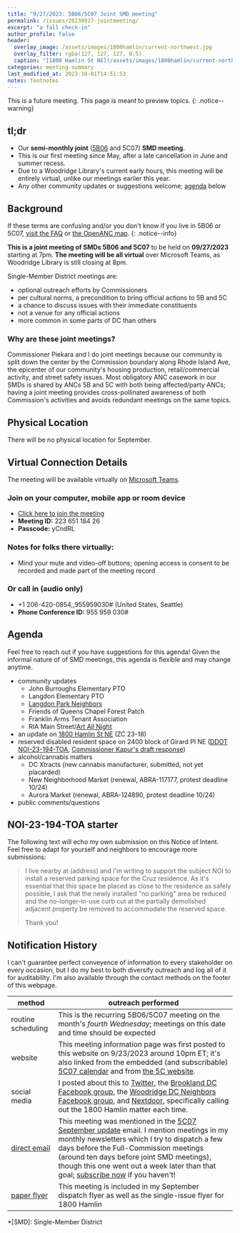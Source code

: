 ```yaml
---
title: "9/27/2023: 5B06/5C07 Joint SMD meeting"
permalink: /issues/20230927-jointmeeting/
excerpt: "a fall check-in"
author_profile: false
header:
  overlay_image: /assets/images/1800hamlin/current-northwest.jpg
  overlay_filter: rgba(127, 127, 127, 0.5)
  caption: "[1800 Hamlin St NE](/assets/images/1800hamlin/current-northwest.jpg)"
categories: meeting-summary
last_modified_at: 2023-10-01T14:51:53
notes: footnotes
---
```

This is a future meeting. This page is meant to preview topics.
{: .notice--warning}

## tl;dr
- Our **semi-monthly joint** ([5B06](https://anc5b06.com) and 5C07) **SMD meeting**.
- This is our first meeting since May, after a late cancellation in June and summer recess.
- Due to a Woodridge Library's current early hours, this meeting will be entirely virtual, unlike our meetings earlier this year.
- Any other community updates or suggestions welcome; [agenda](#agenda) below

## Background
If these terms are confusing and/or you don't know if you live in 5B06 or 5C07, [visit the FAQ](/ancs/) or [the OpenANC map](https://openanc.org).
{: .notice--info}

**This is a joint meeting of SMDs 5B06 and 5C07** to be held on **09/27/2023** starting at 7pm. **The meeting will be all virtual** over Microsoft Teams, as Woodridge Library is still closing at 8pm.

Single-Member District meetings are:
- optional outreach efforts by Commissioners
- per cultural norms, a precondition to bring official actions to 5B and 5C
- a chance to discuss issues with their immediate constituents
- not a venue for any official actions
- more common in some parts of DC than others

### Why are these joint meetings?
Commissioner Piekara and I do joint meetings because our community is split down the center by the Commission boundary along Rhode Island Ave, the epicenter of our community's housing production, retail/commercial activity, and street safety issues. Most obligatory ANC casework in our SMDs is shared by ANCs 5B and 5C with both being affected/party ANCs; having a joint meeting provides cross-pollinated awareness of both Commission's activities and avoids redundant meetings on the same topics.

## Physical Location
There will be no physical location for September.

## Virtual Connection Details
The meeting will be available virtually on [Microsoft Teams](https://www.microsoft.com/en-us/microsoft-teams/download-app).
### Join on your computer, mobile app or room device
- [Click here to join the meeting](https://teams.microsoft.com/l/meetup-join/19%3ameeting_YTJjOWU0ZjktMWU3Mi00YmE2LTkyYjUtYmUzYzJlMWE2NGUy%40thread.v2/0?context=%7b%22Tid%22%3a%228fe449f1-8b94-4fb7-9906-6f939da82d73%22%2c%22Oid%22%3a%22fe41fa96-a564-4c7e-bcd4-e44346276d35%22%7d)
- **Meeting ID:** 223 651 184 26
- **Passcode:** yCndRL

### Notes for folks there virtually:
- Mind your mute and video-off buttons; opening access is consent to be recorded and made part of the meeting record

### Or call in (audio only)
- +1 206-420-0854,,955959030# (United States, Seattle)
- **Phone Conference ID:** 955 959 030#

## Agenda
Feel free to reach out if you have suggestions for this agenda! Given the informal nature of of SMD meetings, this agenda is flexible and may change anytime.

- community updates
  - John Burroughs Elementary PTO
  - Langdon Elementary PTO
  - [Langdon Park Neighbors](https://www.langdonparkneighbors.org/)
  - Friends of Queens Chapel Forest Patch
  - Franklin Arms Tenant Association
  - RIA Main Street/[Art All Night](https://www.dcsquared.org/aan)
- an update on [1800 Hamlin St NE](/issues/1800hamlin/) (ZC 23-18)
- reserved disabled resident space on 2400 block of Girard Pl NE ([DDOT NOI-23-194-TOA](https://ddotwiki.atlassian.net/wiki/spaces/NI/pages/2238939137/NOI-23-194-TOA), [Commissioner Kapur's draft response](https://docs.google.com/document/d/1cLTD2N0kUhT_dDR5J9h5VKKL5JBwQpjCNdGA5ot5aoo/view))
- alcohol/cannabis matters
  - DC Xtracts (new cannabis manufacturer, submitted, not yet placarded)
  - New Neighborhood Market (renewal, ABRA-117177, protest deadline 10/24)
  - Aurora Market (renewal, ABRA-124890, protest deadline 10/24)
- public comments/questions

## NOI-23-194-TOA starter
The following text will echo my own submission on this Notice of Intent. Feel free to adapt for yourself and neighbors to encourage more submissions:

> I live nearby at (address) and I'm writing to support the subject NOI to install a reserved parking space for the Cruz residence. As it's essential that this space be placed as close to the residence as safely possible, I ask that the newly installed "no parking" area be reduced and the no-longer-in-use curb cut at the partially demolished adjacent property be removed to accommodate the reserved space.
> 
> Thank you!

## Notification History
I can't guarantee perfect conveyence of information to every stakeholder on every occasion, but I do my best to both diversify outreach and log all of it for auditability. I'm also available through the contact methods on the footer of this webpage.

|method|outreach performed|
|---|---|
|routine scheduling|This is the recurring 5B06/5C07 meeting on the month's *fourth Wednesday*; meetings on this date and time should be expected|
|website|This meeting information page was first posted to this website on 9/23/2023 around 10pm ET; it's also linked from the embedded (and subscribable) [5C07 calendar](/calendar/) and from [the 5C website](https://anc-5c.com/calendar/).|
|social media|I posted about this to [Twitter](https://x.com/vj5c07/status/1705959107981627451), the [Brookland DC Facebook group](https://www.facebook.com/groups/brookand/posts/10160092503599121/), the [Woodridge DC Neighbors Facebook group](https://www.facebook.com/groups/woodridgedc/posts/1724343534706085/), and [Nextdoor](https://nextdoor.com/p/RGZdxr2Rdkmh), specifically calling out the 1800 Hamlin matter each time.|
|[direct email](https://us9.campaign-archive.com/home/?u=208f79fec14599c11c77bc927&id=150da6f8d6)|This meeting was mentioned in the [5C07 September update](https://mailchi.mp/bbc210266cb2/anc5c07-6147315) email. I mention meetings in my monthly newsletters which I try to dispatch a few days before the Full-Commission meetings (around ten days before joint SMD meetings), though this one went out a week later than that goal; [subscribe now](https://anc5c07.us9.list-manage.com/subscribe/post) if you haven't!|
|[paper flyer](/flyers/)|This meeting is included in my September dispatch flyer as well as the single-issue flyer for 1800 Hamlin|

*[SMD]: Single-Member District